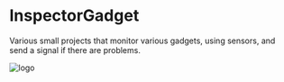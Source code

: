 # InspectorGadget
Various small projects that monitor various gadgets, using sensors, and send a signal if there are problems.

![logo](/InspectorGadget/static/images/inspector-gadget.jpeg "Logo")
